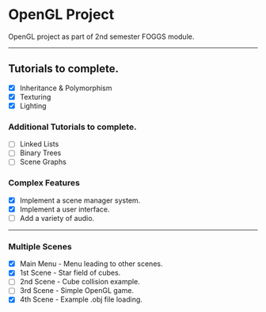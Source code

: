 # OpenGL Project

OpenGL project as part of 2nd semester FOGGS module.

---

## Tutorials to complete.
- [x] Inheritance & Polymorphism
- [x] Texturing
- [x] Lighting

### Additional Tutorials to complete.
- [ ] Linked Lists
- [ ] Binary Trees
- [ ] Scene Graphs

### Complex Features
- [x] Implement a scene manager system.
- [x] Implement a user interface.
- [ ] Add a variety of audio.

---

### Multiple Scenes
- [x] Main Menu - Menu leading to other scenes.
- [x] 1st Scene - Star field of cubes.
- [ ] 2nd Scene - Cube collision example.
- [ ] 3rd Scene - Simple OpenGL game.
- [x] 4th Scene - Example .obj file loading.